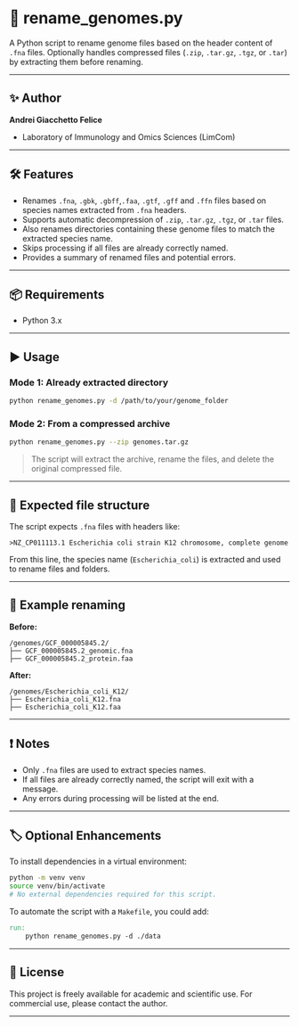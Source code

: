 # 🧬 rename\_genomes.py

A Python script to rename genome files based on the header content of `.fna` files. Optionally handles compressed files (`.zip`, `.tar.gz`, `.tgz`, or `.tar`) by extracting them before renaming.

---

## ✨ Author

**Andrei Giacchetto Felice**
 - Laboratory of Immunology and Omics Sciences (LimCom)

---

## 🛠️ Features

* Renames `.fna`, `.gbk`, `.gbff`,`.faa`, `.gtf`, `.gff` and `.ffn` files based on species names extracted from `.fna` headers.
* Supports automatic decompression of `.zip`, `.tar.gz`, `.tgz`, or `.tar` files.
* Also renames directories containing these genome files to match the extracted species name.
* Skips processing if all files are already correctly named.
* Provides a summary of renamed files and potential errors.

---

## 📦 Requirements

* Python 3.x

---

## ▶️ Usage

### Mode 1: Already extracted directory

```bash
python rename_genomes.py -d /path/to/your/genome_folder
```

### Mode 2: From a compressed archive

```bash
python rename_genomes.py --zip genomes.tar.gz
```

> The script will extract the archive, rename the files, and delete the original compressed file.

---

## 📁 Expected file structure

The script expects `.fna` files with headers like:

```
>NZ_CP011113.1 Escherichia coli strain K12 chromosome, complete genome
```

From this line, the species name (`Escherichia_coli`) is extracted and used to rename files and folders.

---

## 🧪 Example renaming

**Before:**

```
/genomes/GCF_000005845.2/
├── GCF_000005845.2_genomic.fna
├── GCF_000005845.2_protein.faa
```

**After:**

```
/genomes/Escherichia_coli_K12/
├── Escherichia_coli_K12.fna
├── Escherichia_coli_K12.faa
```

---

## ❗ Notes

* Only `.fna` files are used to extract species names.
* If all files are already correctly named, the script will exit with a message.
* Any errors during processing will be listed at the end.

---

## 🏷️ Optional Enhancements

To install dependencies in a virtual environment:

```bash
python -m venv venv
source venv/bin/activate
# No external dependencies required for this script.
```

To automate the script with a `Makefile`, you could add:

```makefile
run:
	python rename_genomes.py -d ./data
```

---

## 📄 License

This project is freely available for academic and scientific use.
For commercial use, please contact the author.

---
